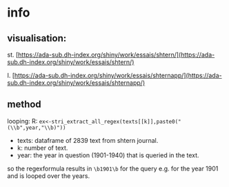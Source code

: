 # info

## visualisation:

st.
[https://ada-sub.dh-index.org/shiny/work/essais/shtern/](https://ada-sub.dh-index.org/shiny/work/essais/shtern/)

I.
[https://ada-sub.dh-index.org/shiny/work/essais/shternapp/](https://ada-sub.dh-index.org/shiny/work/essais/shternapp/)
## method
looping:
R: `ex<-stri_extract_all_regex(texts[[k]],paste0("(\\b",year,"\\b)"))`
- texts: dataframe of 2839 text from shtern journal.  
- k: number of text.  
- year: the year in question (1901-1940) that is queried in the text.  

so the regexformula results in `\b1901\b` for the query e.g. for the year 1901 and is looped over the years.
